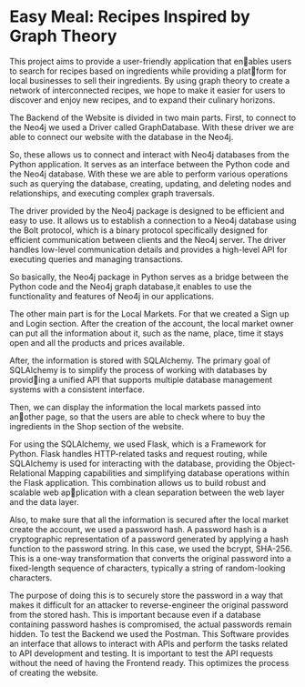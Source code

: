 # Easy Meal: Recipes Inspired by Graph Theory


This project aims to provide a user-friendly application that enables users to search for recipes based on ingredients while providing a platform for local businesses to sell their ingredients. By using graph theory to
create a network of interconnected recipes, we hope to make it easier for users
to discover and enjoy new recipes, and to expand their culinary horizons.

The Backend of the Website is divided in two main parts. First, to connect
to the Neo4j we used a Driver called GraphDatabase. With these driver we
are able to connect our website with the database in the Neo4j.

So, these allows us to connect and interact with Neo4j databases from the
Python application. It serves as an interface between the Python code and
the Neo4j database. With these we are able to perform various operations
such as querying the database, creating, updating, and deleting nodes and
relationships, and executing complex graph traversals.

The driver provided by the Neo4j package is designed to be efficient and
easy to use. It allows us to establish a connection to a Neo4j database
using the Bolt protocol, which is a binary protocol specifically designed for
efficient communication between clients and the Neo4j server. The driver
handles low-level communication details and provides a high-level API for
executing queries and managing transactions.

So basically, the Neo4j package in Python serves as a bridge between the
Python code and the Neo4j graph database,it enables to use the functionality
and features of Neo4j in our applications.

The other main part is for the Local Markets. For that we created a Sign
up and Login section. After the creation of the account, the local market
owner can put all the information about it, such as the name, place, time it
stays open and all the products and prices available.

After, the information is stored with SQLAlchemy. The primary goal of
SQLAlchemy is to simplify the process of working with databases by providing a unified API that supports multiple database management systems with
a consistent interface.

Then, we can display the information the local markets passed into another page, so that the users are able to check where to buy the ingredients
in the Shop section of the website.

For using the SQLAlchemy, we used Flask, which is a Framework for
Python. Flask handles HTTP-related tasks and request routing, while SQLAlchemy
is used for interacting with the database, providing the Object-Relational
Mapping capabilities and simplifying database operations within the Flask
application. This combination allows us to build robust and scalable web application with a clean separation between the web layer and the data layer.

Also, to make sure that all the information is secured after the local
market create the account, we used a password hash. A password hash is
a cryptographic representation of a password generated by applying a hash
function to the password string. In this case, we used the bcrypt, SHA-256.
This is a one-way transformation that converts the original password into
a fixed-length sequence of characters, typically a string of random-looking
characters.

The purpose of doing this is to securely store the password in a way that
makes it difficult for an attacker to reverse-engineer the original password
from the stored hash. This is important because even if a database containing
password hashes is compromised, the actual passwords remain hidden.
To test the Backend we used the Postman. This Software provides an
interface that allows to interact with APIs and perform the tasks related
to API development and testing. It is important to test the API requests
without the need of having the Frontend ready. This optimizes the process
of creating the website.

